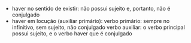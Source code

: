- haver no sentido de existir: não possui sujeito e, portanto, não é conjulgado
- haver em locução (auxiliar primário):
	verbo primário: sempre no infinitivo, sem sujeito, não conjulgado
	verbo auxiliar: o verbo principal possui sujeito, e o verbo haver que é conjulgado